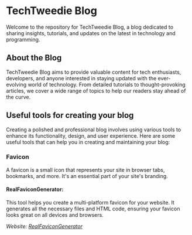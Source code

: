 # TechTweedie Blog
Welcome to the repository for TechTweedie Blog, a blog dedicated to sharing insights, tutorials, and updates on the latest in technology and programming.

## About the Blog
TechTweedie Blog aims to provide valuable content for tech enthusiasts, developers, and anyone interested in staying updated with the ever-evolving world of technology. From detailed tutorials to thought-provoking articles, we cover a wide range of topics to help our readers stay ahead of the curve.

## Useful tools for creating your blog
Creating a polished and professional blog involves using various tools to enhance its functionality, design, and user experience. Here are some useful tools that can help you in creating and maintaining your blog:

### Favicon
A favicon is a small icon that represents your site in browser tabs, bookmarks, and more. It's an essential part of your site's branding.

#### RealFaviconGenerator: 
This tool helps you create a multi-platform favicon for your website. It generates all the necessary files and HTML code, ensuring your favicon looks great on all devices and browsers.

*Website: [RealFaviconGenerator](https://realfavicongenerator.net/)*